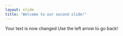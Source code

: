 ```yaml
---
layout: slide
title: "Welcome to our second slide!"
---
```

Your text is now changed
Use the left arrow to go back!
